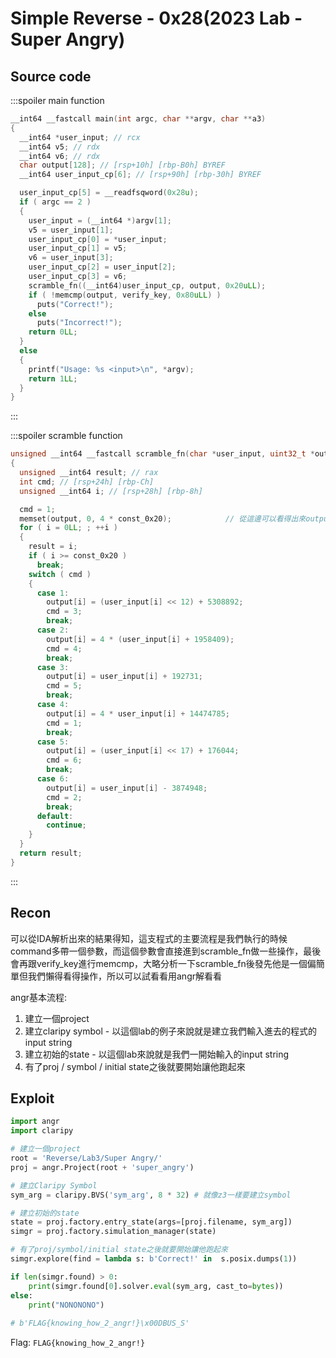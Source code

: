 # Simple Reverse - 0x28(2023 Lab - Super Angry)
## Source code
:::spoiler main function
```cpp
__int64 __fastcall main(int argc, char **argv, char **a3)
{
  __int64 *user_input; // rcx
  __int64 v5; // rdx
  __int64 v6; // rdx
  char output[128]; // [rsp+10h] [rbp-B0h] BYREF
  __int64 user_input_cp[6]; // [rsp+90h] [rbp-30h] BYREF

  user_input_cp[5] = __readfsqword(0x28u);
  if ( argc == 2 )
  {
    user_input = (__int64 *)argv[1];
    v5 = user_input[1];
    user_input_cp[0] = *user_input;
    user_input_cp[1] = v5;
    v6 = user_input[3];
    user_input_cp[2] = user_input[2];
    user_input_cp[3] = v6;
    scramble_fn((__int64)user_input_cp, output, 0x20uLL);
    if ( !memcmp(output, verify_key, 0x80uLL) )
      puts("Correct!");
    else
      puts("Incorrect!");
    return 0LL;
  }
  else
  {
    printf("Usage: %s <input>\n", *argv);
    return 1LL;
  }
}
```
:::

:::spoiler scramble function
```cpp
unsigned __int64 __fastcall scramble_fn(char *user_input, uint32_t *output, unsigned __int64 const_0x20)
{
  unsigned __int64 result; // rax
  int cmd; // [rsp+24h] [rbp-Ch]
  unsigned __int64 i; // [rsp+28h] [rbp-8h]

  cmd = 1;
  memset(output, 0, 4 * const_0x20);            // 從這邊可以看得出來output的大小應該是int或是uint，因為有4 bytes
  for ( i = 0LL; ; ++i )
  {
    result = i;
    if ( i >= const_0x20 )
      break;
    switch ( cmd )
    {
      case 1:
        output[i] = (user_input[i] << 12) + 5308892;
        cmd = 3;
        break;
      case 2:
        output[i] = 4 * (user_input[i] + 1958409);
        cmd = 4;
        break;
      case 3:
        output[i] = user_input[i] + 192731;
        cmd = 5;
        break;
      case 4:
        output[i] = 4 * user_input[i] + 14474785;
        cmd = 1;
        break;
      case 5:
        output[i] = (user_input[i] << 17) + 176044;
        cmd = 6;
        break;
      case 6:
        output[i] = user_input[i] - 3874948;
        cmd = 2;
        break;
      default:
        continue;
    }
  }
  return result;
}
```
:::
## Recon
可以從IDA解析出來的結果得知，這支程式的主要流程是我們執行的時候command多帶一個參數，而這個參數會直接進到scramble_fn做一些操作，最後會再跟verify_key進行memcmp，大略分析一下scramble_fn後發先他是一個偏簡單但我們懶得看得操作，所以可以試看看用angr解看看

angr基本流程:
1. 建立一個project
2. 建立claripy symbol - 以這個lab的例子來說就是建立我們輸入進去的程式的input string
3. 建立初始的state - 以這個lab來說就是我們一開始輸入的input string
4. 有了proj / symbol / initial state之後就要開始讓他跑起來
## Exploit
```python
import angr
import claripy

# 建立一個project
root = 'Reverse/Lab3/Super Angry/'
proj = angr.Project(root + 'super_angry')

# 建立Claripy Symbol
sym_arg = claripy.BVS('sym_arg', 8 * 32) # 就像z3一樣要建立symbol

# 建立初始的state
state = proj.factory.entry_state(args=[proj.filename, sym_arg])
simgr = proj.factory.simulation_manager(state)

# 有了proj/symbol/initial state之後就要開始讓他跑起來
simgr.explore(find = lambda s: b'Correct!' in  s.posix.dumps(1))

if len(simgr.found) > 0:
    print(simgr.found[0].solver.eval(sym_arg, cast_to=bytes))
else:
    print("NONONONO")
    
# b'FLAG{knowing_how_2_angr!}\x00DBUS_S'
```

Flag: `FLAG{knowing_how_2_angr!}`